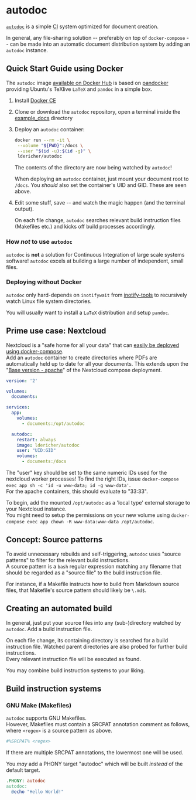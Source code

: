 # autodoc

[`autodoc`](https://github.com/ldericher/autodoc) is a simple [CI](https://en.wikipedia.org/wiki/Continuous_integration) system optimized for document creation.

In general, any file-sharing solution -- preferably on top of `docker-compose` -- can be made into an automatic document distribution system by adding an `autodoc` instance.

## Quick Start Guide using Docker

The `autodoc` image [available on Docker Hub](https://hub.docker.com/r/ldericher/autodoc) is based on [pandocker](https://hub.docker.com/r/ldericher/pandocker) providing Ubuntu's TeXlive `LaTeX` and `pandoc` in a simple box.

01. Install [Docker CE](https://docs.docker.com/install/)

01. Clone or download the `autodoc` repository, open a terminal inside the [example_docs](https://github.com/ldericher/autodoc/tree/master/example_docs) directory

01. Deploy an `autodoc` container:

    ```bash
    docker run --rm -it \
     --volume "${PWD}":/docs \
     --user "$(id -u):$(id -g)" \
     ldericher/autodoc
    ```

    The contents of the directory are now being watched by `autodoc`!

    When deploying an `autodoc` container, just mount your document root to `/docs`. You *should* also set the container's UID and GID. These are seen above.

01. Edit some stuff, save -- and watch the magic happen (and the terminal output).

    On each file change, `autodoc` searches relevant build instruction files (Makefiles etc.) and kicks off build processes accordingly.

### How *not* to use `autodoc`

`autodoc` is **not** a solution for Continuous Integration of large scale systems software! `autodoc` excels at building a large number of independent, small files.

### Deploying without Docker

`autodoc` only hard-depends on `inotifywait` from [inotify-tools](https://github.com/rvoicilas/inotify-tools) to recursively watch Linux file system directories.

You will usually want to install a `LaTeX` distribution and setup `pandoc`.

## Prime use case: Nextcloud

Nextcloud is a "safe home for all your data" that can [easily be deployed using docker-compose](https://hub.docker.com/_/nextcloud).  
Add an `autodoc` container to create directories where PDFs are automatically held up to date for all your documents. This extends upon the "[Base version - apache](https://hub.docker.com/_/nextcloud#base-version---apache)" of the Nextcloud compose deployment.

```yaml
version: '2'

volumes:
  documents:

services:
  app:
    volumes:
      - documents:/opt/autodoc

  autodoc:
    restart: always
    image: ldericher/autodoc
    user: "UID:GID"
    volumes:
      - documents:/docs
```

The "user" key should be set to the same numeric IDs used for the nextcloud worker processes! To find the right IDs, issue `docker-compose exec app sh -c 'id -u www-data; id -g www-data'`.  
For the apache containers, this should evaluate to "33:33".

To begin, add the mounted `/opt/autodoc` as a 'local type' external storage to your Nextcloud instance.  
You might need to setup the permissions on your new volume using `docker-compose exec app chown -R www-data:www-data /opt/autodoc`.

## Concept: Source patterns

To avoid unnecessary rebuilds and self-triggering, `autodoc` uses "source patterns" to filter for the relevant build instructions.  
A source pattern is a `bash` regular expression matching any filename that should be regarded as a "source file" to the build instruction file.

For instance, if a Makefile instructs how to build from Markdown source files, that Makefile's source pattern should likely be `\.md$`.

## Creating an automated build

In general, just put your source files into any (sub-)directory watched by `autodoc`. Add a build instruction file.

On each file change, its containing directory is searched for a build instruction file. Watched parent directories are also probed for further build instructions.  
Every relevant instruction file will be executed as found.

You may combine build instruction systems to your liking.

## Build instruction systems

### GNU Make (Makefiles)

`autodoc` supports GNU Makefiles.  
However, Makefiles must contain a SRCPAT annotation comment as follows, where `<regex>` is a source pattern as above.

```Makefile
#%SRCPAT% <regex>
```

If there are multiple SRCPAT annotations, the lowermost one will be used.

You *may* add a PHONY target "autodoc" which will be built *instead* of the default target.

```Makefile
.PHONY: autodoc
autodoc:
  @echo "Hello World!"
```
